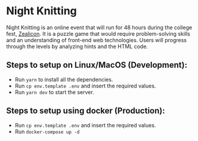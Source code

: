 # Night Knitting

Night Knitting is an online event that will run for 48 hours during the college fest, [Zealicon](https://zealicon.in). It is a puzzle game that would require problem-solving skills and an understanding of front-end web technologies. Users will progress through the levels by analyzing hints and the HTML code.

## Steps to setup on Linux/MacOS (Development):

-   Run `yarn` to install all the dependencies.
-   Run `cp env.template .env` and insert the required values.
-   Run `yarn dev` to start the server.

## Steps to setup using docker (Production):

-   Run `cp env.template .env` and insert the required values.
-   Run `docker-compose up -d`
